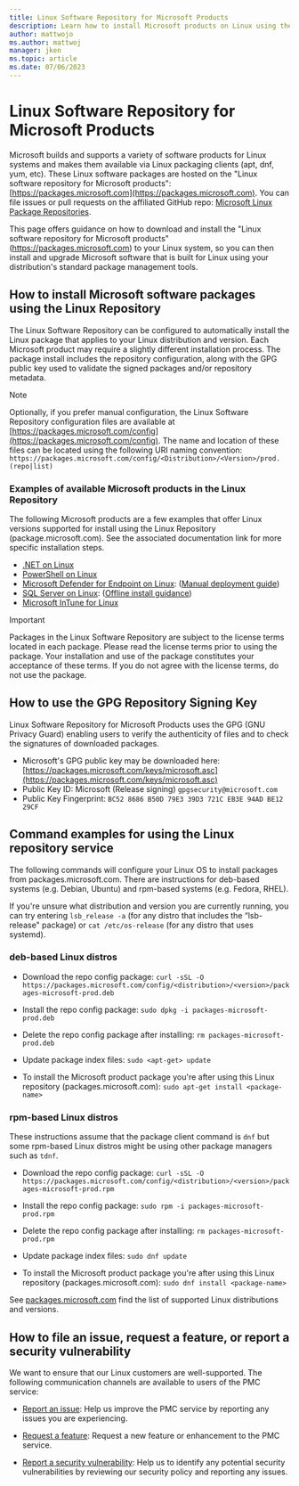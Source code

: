 ```yaml
---
title: Linux Software Repository for Microsoft Products
description: Learn how to install Microsoft products on Linux using the packages.microsoft.com (PMC) service and how this service supports various package managers.
author: mattwojo 
ms.author: mattwoj 
manager: jken
ms.topic: article
ms.date: 07/06/2023
---
```


# Linux Software Repository for Microsoft Products

Microsoft builds and supports a variety of software products for Linux systems and makes them available via Linux packaging clients (apt, dnf, yum, etc). These Linux software packages are hosted on the "Linux software repository for Microsoft products": [https://packages.microsoft.com](https://packages.microsoft.com). You can file issues or pull requests on the affiliated GitHub repo: [Microsoft Linux Package Repositories](https://github.com/microsoft/linux-package-repositories).

This page offers guidance on how to download and install the "Linux software repository for Microsoft products" (https://packages.microsoft.com) to your Linux system, so you can then install and upgrade Microsoft software that is built for Linux using your distribution's standard package management tools.

## How to install Microsoft software packages using the Linux Repository

The Linux Software Repository can be configured to automatically install the Linux package that applies to your Linux distribution and version. Each Microsoft product may require a slightly different installation process. The package install includes the repository configuration, along with the GPG public key used to validate the signed packages and/or repository metadata.

> [!NOTE]
> Optionally, if you prefer manual configuration, the Linux Software Repository configuration files are available at [https://packages.microsoft.com/config](https://packages.microsoft.com/config). The name and location of these files can be located using the following URI naming convention:
`https://packages.microsoft.com/config/<Distribution>/<Version>/prod.(repo|list)`

### Examples of available Microsoft products in the Linux Repository

The following Microsoft products are a few examples that offer Linux versions supported for install using the Linux Repository (package.microsoft.com). See the associated documentation link for more specific installation steps.

- [.NET on Linux](/dotnet/core/install/linux)
- [PowerShell on Linux](/powershell/scripting/install/installing-powershell-on-linux)
- [Microsoft Defender for Endpoint on Linux](/microsoft-365/security/defender-endpoint/microsoft-defender-endpoint-linux): ([Manual deployment guide](/microsoft-365/security/defender-endpoint/linux-install-manually))
- [SQL Server on Linux](/sql/linux/sql-server-linux-overview): ([Offline install guidance](/sql/linux/sql-server-linux-setup#offline))
- [Microsoft InTune for Linux](/mem/intune/user-help/microsoft-intune-app-linux)

> [!IMPORTANT]
> Packages in the Linux Software Repository are subject to the license terms located in each package. Please read the license terms prior to using the package. Your installation and use of the package constitutes your acceptance of these terms. If you do not agree with the license terms, do not use the package.

## How to use the GPG Repository Signing Key

Linux Software Repository for Microsoft Products uses the GPG (GNU Privacy Guard) enabling users to verify the authenticity of files and to check the signatures of downloaded packages.

- Microsoft's GPG public key may be downloaded here: [https://packages.microsoft.com/keys/microsoft.asc](https://packages.microsoft.com/keys/microsoft.asc)
- Public Key ID: Microsoft (Release signing) `gpgsecurity@microsoft.com`
- Public Key Fingerprint: `BC52 8686 B50D 79E3 39D3 721C EB3E 94AD BE12 29CF`

## Command examples for using the Linux repository service

The following commands will configure your Linux OS to install packages from packages.microsoft.com. There are instructions for deb-based systems (e.g. Debian, Ubuntu) and rpm-based systems (e.g. Fedora, RHEL).

If you're unsure what distribution and version you are currently running, you can try entering `lsb_release -a` (for any distro that includes the “lsb-release" package) or `cat /etc/os-release` (for any distro that uses systemd).

### deb-based Linux distros

- Download the repo config package: `curl -sSL -O https://packages.microsoft.com/config/<distribution>/<version>/packages-microsoft-prod.deb`

- Install the repo config package: `sudo dpkg -i packages-microsoft-prod.deb`

- Delete the repo config package after installing: `rm packages-microsoft-prod.deb`

- Update package index files: `sudo <apt-get> update`

- To install the Microsoft product package you're after using this Linux repository (packages.microsoft.com): `sudo apt-get install <package-name>`

### rpm-based Linux distros

These instructions assume that the package client command is `dnf` but some rpm-based Linux distros might be using other package managers such as `tdnf`.

- Download the repo config package: `curl -sSL -O https://packages.microsoft.com/config/<distribution>/<version>/packages-microsoft-prod.rpm`

- Install the repo config package: `sudo rpm -i packages-microsoft-prod.rpm`

- Delete the repo config package after installing: `rm packages-microsoft-prod.rpm`

- Update package index files: `sudo dnf update`

- To install the Microsoft product package you're after using this Linux repository (packages.microsoft.com): `sudo dnf install <package-name>`

See [packages.microsoft.com](https://packages.microsoft.com/) find the list of supported Linux distributions and versions.

## How to file an issue, request a feature, or report a security vulnerability

We want to ensure that our Linux customers are well-supported. The following communication channels are available to users of the PMC service:

- [Report an issue](https://github.com/microsoft/linux-package-repositories/issues/new?assignees=&labels=&template=report-an-issue.md&title=Report+an+issue): Help us improve the PMC service by reporting any issues you are experiencing.

- [Request a feature](https://github.com/microsoft/linux-package-repositories/issues/new?assignees=&labels=enhancement&template=request-a-feature.md): Request a new feature or enhancement to the PMC service.

- [Report a security vulnerability](https://github.com/microsoft/linux-package-repositories/security/policy): Help us to identify any potential security vulnerabilities by reviewing our security policy and reporting any issues.
